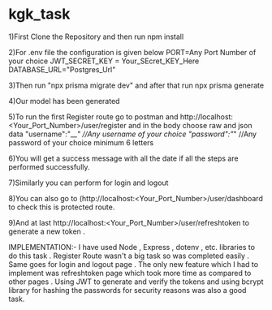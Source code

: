 # kgk_task
1)First Clone the Repository and then run npm install



2)For .env file the configuration is given below
       PORT=Any Port Number of your choice
        JWT_SECRET_KEY = Your_SEcret_KEY_Here
        DATABASE_URL="Postgres_Url"




3)Then run "npx prisma migrate dev" and after that run npx prisma generate



4)Our model has been generated



5)To run the first Register route go to postman and http://localhost:<Your_Port_Number>/user/register and in the body choose raw and json data
         "username":"___"       //Any username of your choice
         "password":"_"         //Any password of your choice minimum 6 letters

         
6)You will get a success message with all the date if all the steps are performed successfully.


7)Similarly you can perform for login and logout 


8)You can also go to (http://localhost:<Your_Port_Number>/user/dashboard to check this is protected route.


9)And at last http://localhost:<Your_Port_Number>/user/refreshtoken to generate a new token .



IMPLEMENTATION:-
I have used Node , Express , dotenv , etc. libraries to do this task . Register Route wasn't a big task so was completed easily . Same goes for login and logout page . The only new feature which I had to implement was refreshtoken page which took more time as compared to other pages . Using JWT to generate and verify the tokens and using bcrypt library for hashing the passwords for security reasons was also a good task.
